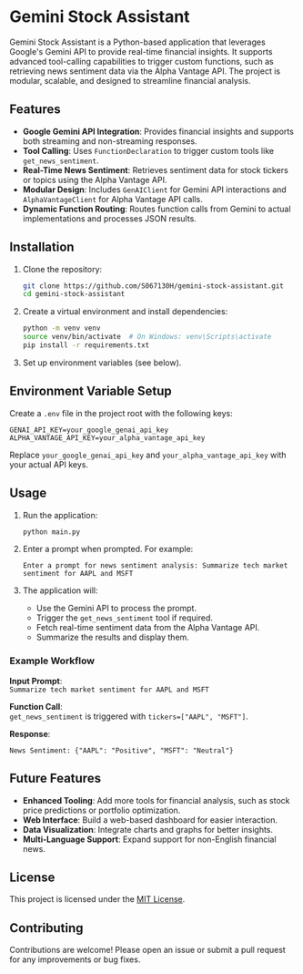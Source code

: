 # Gemini Stock Assistant

Gemini Stock Assistant is a Python-based application that leverages Google's Gemini API to provide real-time financial insights. It supports advanced tool-calling capabilities to trigger custom functions, such as retrieving news sentiment data via the Alpha Vantage API. The project is modular, scalable, and designed to streamline financial analysis.

## Features

- **Google Gemini API Integration**: Provides financial insights and supports both streaming and non-streaming responses.
- **Tool Calling**: Uses `FunctionDeclaration` to trigger custom tools like `get_news_sentiment`.
- **Real-Time News Sentiment**: Retrieves sentiment data for stock tickers or topics using the Alpha Vantage API.
- **Modular Design**: Includes `GenAIClient` for Gemini API interactions and `AlphaVantageClient` for Alpha Vantage API calls.
- **Dynamic Function Routing**: Routes function calls from Gemini to actual implementations and processes JSON results.

## Installation

1. Clone the repository:
    ```bash
    git clone https://github.com/S067130H/gemini-stock-assistant.git
    cd gemini-stock-assistant
    ```

2. Create a virtual environment and install dependencies:
    ```bash
    python -m venv venv
    source venv/bin/activate  # On Windows: venv\Scripts\activate
    pip install -r requirements.txt
    ```

3. Set up environment variables (see below).

## Environment Variable Setup

Create a `.env` file in the project root with the following keys:

```env
GENAI_API_KEY=your_google_genai_api_key
ALPHA_VANTAGE_API_KEY=your_alpha_vantage_api_key
```

Replace `your_google_genai_api_key` and `your_alpha_vantage_api_key` with your actual API keys.

## Usage

1. Run the application:
    ```bash
    python main.py
    ```

2. Enter a prompt when prompted. For example:
    ```
    Enter a prompt for news sentiment analysis: Summarize tech market sentiment for AAPL and MSFT
    ```

3. The application will:
    - Use the Gemini API to process the prompt.
    - Trigger the `get_news_sentiment` tool if required.
    - Fetch real-time sentiment data from the Alpha Vantage API.
    - Summarize the results and display them.

### Example Workflow

**Input Prompt**:  
`Summarize tech market sentiment for AAPL and MSFT`

**Function Call**:  
`get_news_sentiment` is triggered with `tickers=["AAPL", "MSFT"]`.

**Response**:  
```
News Sentiment: {"AAPL": "Positive", "MSFT": "Neutral"}
```

## Future Features

- **Enhanced Tooling**: Add more tools for financial analysis, such as stock price predictions or portfolio optimization.
- **Web Interface**: Build a web-based dashboard for easier interaction.
- **Data Visualization**: Integrate charts and graphs for better insights.
- **Multi-Language Support**: Expand support for non-English financial news.

## License

This project is licensed under the [MIT License](LICENSE).

## Contributing

Contributions are welcome! Please open an issue or submit a pull request for any improvements or bug fixes.
